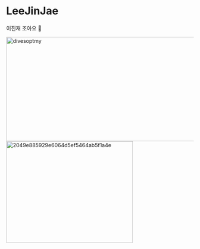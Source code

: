 # LeeJinJae
이진재 조아요 🍎

<img width="1564" height="280" alt="divesoptmy" src="https://github.com/user-attachments/assets/1b7d2f76-30e9-4082-8558-a6bbf8c016d7" />

<img width="340" height="273" alt="2049e885929e6064d5ef5464ab5f1a4e" src="https://github.com/user-attachments/assets/26eece97-e239-4cb5-97f8-3f53f964850f" />
